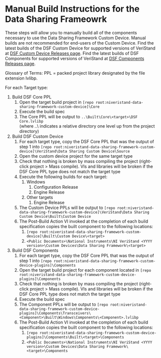 # Manual Build Instructions for the Data Sharing Frameowrk
These steps will allow you to manually build all of the components necessary to use the Data Sharing Framework Custom Device. Manual builds are not recommended for end-users of the Custom Device. Find the latest builds of the DSF Custom Device for supported versions of VeriStand at [DSF Custom Device Releases page](https://github.com/ni/niveristand-data-sharing-framework-custom-device/releases). Find the latest builds of DSF Components for supported versions of VeriStand at [DSF Components Releases page](https://github.com/ni/niveristand-data-sharing-framework-custom-device-plugins/releases).

Glossary of Terms:
PPL = packed project library designated by the file extension lvlibp.

For each Target type:

1.	Build DSF Core PPL
	1. Open the target build project in `[repo root:niveristand-data-sharing-framework-custom-device]\Core`
	1. Execute the build spec
	1. The Core PPL will be output to `..\Built\Core\<target>\DSF Core.lvlibp`  
	(where ..\ indicates a relative directory one level up from the project directory)
1. Build DSF Custom Device
	1. For each target type, copy the DSF Core PPL that was the output of step 1 into `[repo root:niveristand-data-sharing-framework-custom-device]\VeriStand\Data Sharing Custom Device\Source`
	1. Open the custom device project for the same target type
	1. Check that nothing is broken by mass compiling the project (right-click project > Mass compile). VIs and libraries will be broken if the DSF Core PPL type does not match the target type
	1. Execute the following builds for each target:
		1. Windows
			1. Configuration Release
			1. Engine Release
		1. Other targets
			1. Engine Release
	1. The Custom Device PPLs will be output to `[repo root:niveristand-data-sharing-framework-custom-device]\VeriStand\Data Sharing Custom Device\Built\Custom Device`
	1. The Post-Build Action VI invoked at the completion of each build specification copies the built component to the following locations:
		1. `[repo root:niveristand-data-sharing-framework-custom-device]\Built\Custom Device\<target>`
		1. `<Public Documents>\National Instruments\NI VeriStand <YYYY version>\Custom Devices\Data Sharing Framework\<target>`
1.	Build DSF Components
	1. For each target type, copy the DSF Core PPL that was the output of step 1 into 
	`[repo root:niveristand-data-sharing-framework-custom-device-plugins]\Components`
	1. Open the target build project for each component located in 
	`[repo root:niveristand-data-sharing-framework-custom-device-plugins]\Components`
	1. Check that nothing is broken by mass compiling the project (right-click project > Mass compile). VIs and libraries will be broken if the DSF Core PPL type does not match the target type
	1. Execute the build spec
	1. The Component PPLs will be output to `[repo root:niveristand-data-sharing-framework-custom-device-plugins]\Components\Transceivers\<Component>\Built\Windows\Components\<Component>.lvlibp`
	1. The Post-Build Action VI invoked at the completion of each build specification copies the built component to the following locations:
		1. `[repo root:niveristand-data-sharing-framework-custom-device-plugins]\Components\Built\<target>\Components`
		1. `<Public Documents>\National Instruments\NI VeriStand <YYYY version>\Custom Devices\Data Sharing Framework\<target>\Components`

